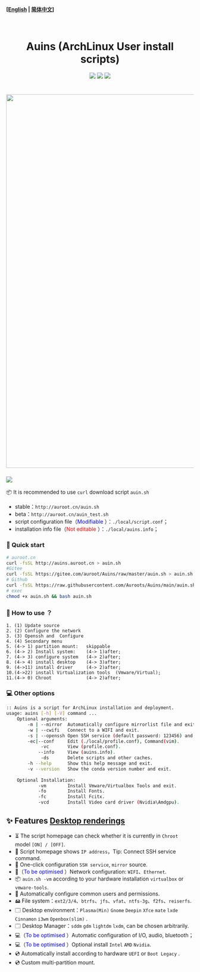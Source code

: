 **[[English](https://github.com/Auroots/Auins/blob/main/README_en.md) | [简体中文](https://github.com/Auroots/Auins/blob/main/README.md)]** 
<h1 align="center">
  <br>
  Auins (ArchLinux User install scripts)
  <br>
</h1>
<p align="center">
    <img src="https://img.shields.io/badge/Type-bash-important?style=flat-square&logo=appveyor">
<img src="https://img.shields.io/badge/environment-Linux%20%7C%20VPS-blue?style=flat-square&logo=appveyor">
     <a href="https://jq.qq.com/?_wv=1027&k=yASMQyjM">
      <img src="https://img.shields.io/badge/QQ%E7%BE%A4 @auroot -204097403-success?style=flat-square&logo=appveyor">
  </a>
</p>
<h1 align="center">
  <a href="https://github.com/Auroots/Auins" alt="logo" ><img src="https://gitee.com/auroot/Auins/raw/master/local/Auins.png" width="1000"/></a>
  <br>
</h1>
<h3>
<a href="https://github.com/Auroots/Auins/blob/main/doc/update.md">
    <img src="https://img.shields.io/badge/journal-%E6%9B%B4%E6%96%B0%E6%97%A5%E5%BF%97-brightgreen?style=flat-square&logo=appveyor">
</a>
</h3>

📦 It is recommended to use `curl` download script `auin.sh`

- stable：`http://auroot.cn/auin.sh`
- beta：`http://auroot.cn/auin_test.sh`
- script configuration file（<font color='blue'>Modifiable </font>）：```./local/script.conf```；
- installation info file（<font color='red'>Not editable </font>）：```./local/auins.info```；

### 💾 Quick start

```bash
# auroot.cn 
curl -fsSL http://auins.auroot.cn > auin.sh  
#Gitee
curl -fsSL https://gitee.com/auroot/Auins/raw/master/auin.sh > auin.sh
# Github
curl -fsSL https://raw.githubusercontent.com/Auroots/Auins/main/auin.sh > auin.sh
# exec
chmod +x auin.sh && bash auin.sh
```

### :rocket:  How to use ？

```
1. (1) Update source  
2. (2) Configure the network 
3. (3) Openssh and  Configure
4. (4) Secondary menu
5. (4-> 1) partition mount:   skippable
6. (4-> 2) Install system:    (4-> 1)after;
7. (4-> 3) configure system   (4-> 2)after;
8. (4-> 4) install desktop    (4-> 3)after;
9. (4->11) install driver 	  (4-> 2)after;
10.(4->22) install Virtualization tools  (Vmware/Virtual);
11.(4-> 0) Chroot             (4-> 2)after;
```

### 💻 Other options

```bash
:: Auins is a script for ArchLinux installation and deployment.
usage: auins [-h] [-V] command ...
    Optional arguments:
        -m | --mirror  Automatically configure mirrorlist file and exit.
        -w | --cwifi   Connect to a WIFI and exit.
        -s | --openssh Open SSH service (default password: 123456) and exit.
        -ec|--conf     Edit (./local/profile.conf), Command(vim).
             -vc       View (profile.conf).
            --info     View (auins.info).
             -ds       Delete scripts and other caches.       
        -h --help      Show this help message and exit. 
        -v --version   Show the conda version number and exit. 
        
    Optional Installation:
            -vm        Install Vmware/Virtualbox Tools and exit.
            -fo        Install Fonts.
            -fc        Install Fcitx.
            -vcd       Install Video card driver (Nvidia\Amdgpu).
```



## :sparkles: Features  [Desktop renderings](https://gitee.com/auroot/Auins/blob/master/doc/Picture.md)

- ⏳ The script homepage can check whether it is currently in `Chroot` model `[ON] / [OFF]`.
- 🔗 Script homepage shows `IP address`，Tip: Connect SSH service command.
- 🔗 One-click configuration `SSH service`, `mirror` source.
- 🔗（<font color='blue'>To be optimised </font>）Network configuration: `WIFI`、`Ethernet`.
- 📦  `auin.sh -vm`  according to your hardware installation `virtualbox` or `vmware-tools`.
- 🙎 Automatically configure common users and permissions.
- 🖴  File system：`ext2/3/4`、`btrfs`、`jfs`、`vfat`、`ntfs-3g`、`f2fs`、`reiserfs`.
- 🗔  Desktop environment：`Plasma(Min)` `Gnome` `Deepin` `Xfce` `mate` `lxde` `Cinnamon` `i3wm` `Openbox(slim)` .
- 🗔  Desktop Manager：`sddm` `gdm` `lightdm` `lxdm`, can be chosen arbitrarily.
- 💻（<font color='blue'>To be optimised </font>）Automatic configuration of I/O, audio, bluetooth；
- 💻（<font color='blue'>To be optimised </font>）Optional install `Intel` `AMD` `Nvidia`.
- 💿 Automatically install according to hardware  `UEFI` or `Boot Legacy` .
- 💿 Custom multi-partition mount.

 